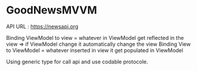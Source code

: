 # GoodNewsMVVM

API URL : https://newsapi.org

Binding ViewModel to view = whatever in ViewModel get reflected in the view => if ViewModel change it automatically change the view
Binding View to ViewModel = whatever inserted in view it get populated in ViewModel

Using generic type for call api and use codable protocole.

